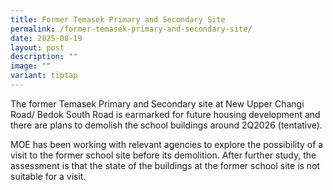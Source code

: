 ```yaml
---
title: Former Temasek Primary and Secondary Site
permalink: /former-temasek-primary-and-secondary-site/
date: 2025-08-19
layout: post
description: ""
image: ""
variant: tiptap
---
```

<p>The former Temasek Primary and Secondary site at New Upper Changi Road/
Bedok South Road is earmarked for future housing development and there
are plans to demolish the school buildings around 2Q2026 (tentative).</p>
<p>MOE has been working with relevant agencies to explore the possibility
of a visit to the former school site before its demolition. After further
study, the assessment is that the state of the buildings at the former
school site is not suitable for a visit.</p>